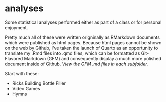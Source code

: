 # analyses
Some statistical analyses performed either as part of a class or for personal enjoyment. 

Pretty much all of these were written origninally as RMarkdown documents which were published as html pages. Because html pages cannot be shown on the web by Github, I've taken the launch of Quarto as an opportunity to translate my .Rmd files into .qmd files, which can be formatted as Git-Flavored Markdown (GFM) and consequently display a much more polished document inside of Github. *View the GFM .md files in each subfolder.*

Start with these:
- Ricks Building Bottle Filler
- Video Games
- Hymns
